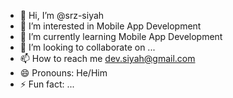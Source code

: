 - 👋 Hi, I’m @srz-siyah
- 👀 I’m interested in Mobile App Development
- 🌱 I’m currently learning Mobile App Development
- 💞️ I’m looking to collaborate on ...
- 📫 How to reach me dev.siyah@gmail.com
- 😄 Pronouns: He/Him
- ⚡ Fun fact: ...

<!---
srz-siyah/srz-siyah is a ✨ special ✨ repository because its `README.md` (this file) appears on your GitHub profile.
You can click the Preview link to take a look at your changes.
--->
